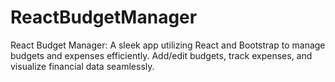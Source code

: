 # ReactBudgetManager
React Budget Manager: A sleek app utilizing React and Bootstrap to manage budgets and expenses efficiently. Add/edit budgets, track expenses, and visualize financial data seamlessly.
